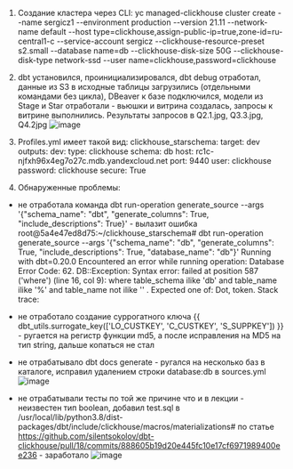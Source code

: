 1. Создание кластера через CLI:
yc managed-clickhouse cluster create --name sergicz1 --environment production --version 21.11 --network-name default --host type=clickhouse,assign-public-ip=true,zone-id=ru-central1-c --service-account sergicz --clickhouse-resource-preset s2.small --database name=db --clickhouse-disk-size 50G --clickhouse-disk-type network-ssd --user name=clickhouse,password=clickhouse

2. dbt установился, проинициализировался, dbt debug отработал, данные из S3 в исходные таблицы загрузились (отдельными командами без цикла), DBeaver к базе подключился, модели из Stage и Star отработали - вьюшки и витрина создалась, запросы к витрине выполнились. Результаты запросов в Q2.1.jpg, Q3.3.jpg, Q4.2jpg
![image](https://user-images.githubusercontent.com/98316269/150785865-7caf5cb3-ae66-466e-bcaf-ec6914aedc90.png)

4. Profiles.yml имеет такой вид:
clickhouse_starschema:
  target: dev
  outputs:
    dev:
      type: clickhouse
      schema: db
      host: rc1c-njfxh96x4eg7o27c.mdb.yandexcloud.net
      port: 9440
      user: clickhouse
      password: clickhouse
      secure: True
     
4. Обнаруженные проблемы:
- не отработала команда dbt run-operation generate_source --args '{"schema_name": "dbt", "generate_columns": True, "include_descriptions": True}' - вылазит ошибка
root@5a4e47ed8d75:~/clickhouse_starschema# dbt run-operation generate_source --args '{"schema_name": "db", "generate_columns": True, "include_descriptions": True, "database_name": "db"}'
Running with dbt=0.20.0
Encountered an error while running operation: Database Error
  Code: 62.
  DB::Exception: Syntax error: failed at position 587 ('where') (line 16, col 9): where table_schema ilike 'db'
          and table_name ilike '%'
          and table_name not ilike ''
  . Expected one of: Dot, token. Stack trace:
  
- не отработало создание суррогатного ключа {{ dbt_utils.surrogate_key(['LO_CUSTKEY', 'C_CUSTKEY', 'S_SUPPKEY']) }} - ругается на регистр функции md5, а после исправления на MD5  на тип string, дальше копаться не стал

- не отрабатывало dbt docs generate - ругался на несколько баз в каталоге, исправил удалением строки database:db в sources.yml
![image](https://user-images.githubusercontent.com/98316269/150785530-a11d0127-121f-4b2d-ad64-00b5ef520c77.png)

- не отрабатывали тесты по той же причине что и в лекции - неизвестен тип boolean, добавил test.sql в /usr/local/lib/python3.8/dist-packages/dbt/include/clickhouse/macros/materializations# по статье https://github.com/silentsokolov/dbt-clickhouse/pull/18/commits/888605b19d20e445fc10e17cf6971989400ee236 - заработало
![image](https://user-images.githubusercontent.com/98316269/150785322-4cca167e-3981-42b1-bc42-db8b263c2690.png)

